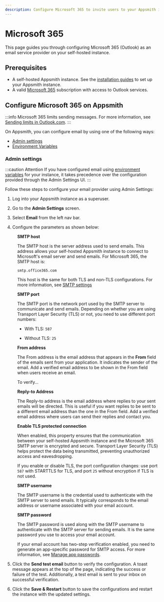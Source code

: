 ```yaml
---
description: Configure Microsoft 365 to invite users to your Appsmith installation
---
```


# Microsoft 365

This page guides you through configuring Microsoft 365 (Outlook) as an email service provider on your self-hosted instance.

## Prerequisites

- A self-hosted Appsmith instance. See the [installation guides](/getting-started/setup/installation-guides) to set up your Appsmith instance.
- A valid [Microsoft 365](https://www.office.com/) subscription with access to Outlook services.

## Configure Microsoft 365 on Appsmith

:::info
Microsoft 365 limits sending messages. For more information, see [Sending limits in Outlook.com](https://support.microsoft.com/en-us/office/sending-limits-in-outlook-com-279ee200-594c-40f0-9ec8-bb6af7735c2e).
:::

On Appsmith, you can configure email by using one of the following ways:

- [Admin settings](#admin-settings)
- [Environment Variables](#environment-variables)

### Admin settings

:::caution Attention
If you have configured email using [environment variables](#environment-variables) for your instance, it takes precedence over the configuration provided through the Admin Settings UI.
:::

Follow these steps to configure your email provider using Admin Settings:

1. Log into your Appsmith instance as a superuser.

2. Go to the **Admin Settings** screen.

3. Select **Email** from the left nav bar.

<ZoomImage src="/img/admin-settings-configure-email.png" alt="Email service provider" caption="Configure Microsoft 365 as an email service provider" />

4. Configure the parameters as shown below:


<dd>

**SMTP host**

The SMTP host is the server address used to send emails. This address allows your self-hosted Appsmith instance to connect to Microsoft's email server and send emails. For Microsoft 365, the SMTP host is:

```
smtp.office365.com
```

This host is the same for both TLS and non-TLS configurations. For more information, see [SMTP settings](https://support.microsoft.com/en-us/office/pop-imap-and-smtp-settings-for-outlook-com-d088b986-291d-42b8-9564-9c414e2aa040)



**SMTP port**

The SMTP port is the network port used by the SMTP server to communicate and send emails. Depending on whether you are using Transport Layer Security (TLS) or not, you need to use different port numbers:

* With TLS: `587`

* Without TLS: `25`


**From address**


The From address is the email address that appears in the **From** field of the emails sent from your application. It indicates the sender of the email. Add a verified email address to be shown in the From field when users receive an email. 

To verify...


**Reply-to Address**

The Reply-to address is the email address where replies to your sent emails will be directed. This is useful if you want replies to be sent to a different email address than the one in the From field. Add a verified email address where users can send their replies and contact you.


**Enable TLS protected connection**

When enabled, this property ensures that the communication between your self-hosted Appsmith instance and the Microsoft 365 SMTP server is encrypted and secure. Transport Layer Security (TLS) helps protect the data being transmitted, preventing unauthorized access and eavesdropping.

If you enable or disable TLS, the port configuration changes: use port `587` with STARTTLS for TLS, and port `25` without encryption if TLS is not used.


**SMTP username**

The SMTP username is the credential used to authenticate with the SMTP server to send emails. It typically corresponds to the email address or username associated with your email account.


**SMTP password**

The SMTP password is used along with the SMTP username to authenticate with the SMTP server for sending emails. It is the same password you use to access your email account.

If your email account has two-step verification enabled, you need to generate an app-specific password for SMTP access. For more information, see [Manage app passwords](https://support.microsoft.com/en-us/account-billing/manage-app-passwords-for-two-step-verification-d6dc8c6d-4bf7-4851-ad95-6d07799387e9).


</dd>

5. Click the **Send test email** button to verify the configuration. A toast message appears at the top of the page, indicating the success or failure of the test. Additionally, a test email is sent to your inbox on successful verification.

6. Click the **Save & Restart** button to save the configurations and restart the instance with the updated settings.
